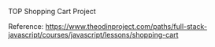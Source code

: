 TOP Shopping Cart Project 

Reference: https://www.theodinproject.com/paths/full-stack-javascript/courses/javascript/lessons/shopping-cart

